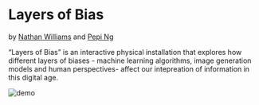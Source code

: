 # Layers of Bias
by [Nathan Williams](https://nathanwilliams.space/) and [Pepi Ng](https://pepzicles.com/)

“Layers of Bias” is an interactive physical installation that  explores how different layers of biases - machine learning algorithms, image generation models and human perspectives- affect our intepreation of information in this digital age.

<img src="https://freight.cargo.site/w/1500/h/1000/q/75/i/L2430899393604793589983809866242/IMG_9830_big.png" alt="demo"/>
